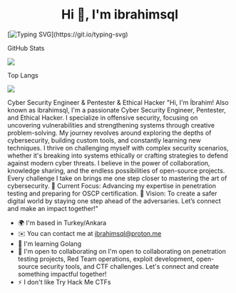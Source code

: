 <h1 align="center">Hi 👋, I'm ibrahimsql</h1>
<p align="left">
</p>


[![Typing SVG](https://readme-typing-svg.herokuapp.com?font=Fira+Code&duration=2000&pause=500&color=1FF773&multiline=true&width=435&height=180&lines=rcat+listen+3306;listening+on+%5Bany%5D+3006+...;connect+to+%5Bibrahimsql%5D+profile;%24+script+%2Fdev%2Fnull+-c+bash;ibrahimsql%40profile%3A~%24+.%2F./exploit66;..............................;............PwN3d!............;..............................;..............................;..............................;..............................;..............................;)](https://git.io/typing-svg)




GitHub Stats

![](https://github-readme-stats.vercel.app/api?username=yigitsql&theme=tokyonight&hide_border=false&include_all_commits=false&count_private=false)<br/>

Top Langs

![](https://github-readme-stats.vercel.app/api/top-langs/?username=yigitsql&theme=default&hide_border=false&include_all_commits=false&count_private=false&layout=compact)


Cyber Security Engineer & Pentester & Ethical Hacker
"Hi, I'm İbrahim! Also known as ibrahimsql, I'm a passionate Cyber Security Engineer, Pentester, and Ethical Hacker. I specialize in offensive security, focusing on uncovering vulnerabilities and strengthening systems through creative problem-solving. My journey revolves around exploring the depths of cybersecurity, building custom tools, and constantly learning new techniques. I thrive on challenging myself with complex security scenarios, whether it's breaking into systems ethically or crafting strategies to defend against modern cyber threats. I believe in the power of collaboration, knowledge sharing, and the endless possibilities of open-source projects. Every challenge I take on brings me one step closer to mastering the art of cybersecurity. 🚀 Current Focus: Advancing my expertise in penetration testing and preparing for OSCP certification. 🎯 Vision: To create a safer digital world by staying one step ahead of the adversaries. Let’s connect and make an impact together!"

* 🌍  I'm based in Turkey/Ankara
* ✉️  You can contact me at ibrahimsql@proton.me
* 🧠  I'm learning Golang
* 🤝  I'm open to collaborating on I'm open to collaborating on penetration testing projects, Red Team operations, exploit development, open-source security tools, and CTF challenges. Let's connect and create something impactful together!
* ⚡  I don't like Try Hack Me CTFs

